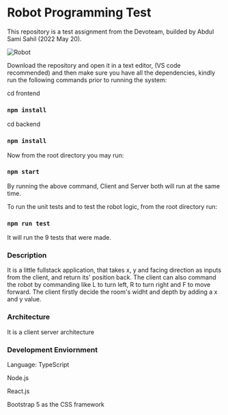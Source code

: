 # Robot Programming Test

This repository is a test assignment from the Devoteam, builded by Abdul Sami Sahil (2022 May 20).

![Robot](https://user-images.githubusercontent.com/62578384/169416712-964f1ea1-5c81-4e66-9f79-38b199542088.JPG)

Download the repository and open it in a text editor, (VS code recommended) and then make sure you have all the dependencies, kindly run the following commands prior to running the system:

cd frontend

### `npm install`

cd backend

### `npm install`

Now from the root directory you may run:

### `npm start`

By running the above command, Client and Server both will run at the same time.

To run the unit tests and to test the robot logic, from the root directory run:

### `npm run test`

It will run the 9 tests that were made.

### Description

It is a little fullstack application, that takes x, y and facing direction as inputs from the client, and return its' position back.
The client can also command the robot by commanding like L to turn left, R to turn right and F to move forward. The client firstly decide the room's widht and depth by adding a x and y value.

### Architecture

It is a client server architecture

### Development Enviornment

Language: TypeScript

Node.js

React.js

Bootstrap 5 as the CSS framework
